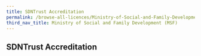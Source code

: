 ```yaml
---
title: SDNTrust Accreditation
permalink: /browse-all-licences/Ministry-of-Social-and-Family-Development-(MSF)/
third_nav_title: Ministry of Social and Family Development (MSF)
---
```

## SDNTrust Accreditation
